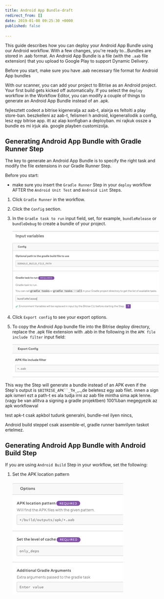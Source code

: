 ```yaml
---
title: Android App Bundle-draft
redirect_from: []
date: 2019-01-08 09:25:30 +0000
published: false

---
```

This guide describes how you can deploy your Android App Bundle using our Android workflow. With a few changes, you're ready to...Bundles are stored in .aab format. An Android App Bundle is a file (with the `.aab` file extension) that you upload to Google Play to support Dynamic Delivery.

Before you start, make sure you have .aab necessary file format for Android App bundles

With our scanner, you can add your project to Bitrise as an Android project. Your first build gets kicked off automatically. If you select the `deploy` workflow in the Workflow Editor, you can modify a couple of things to generate an Android App Bundle instead of an .apk. 

fejlesztett codeot a bitrise kigeneralja az aab-t, alairja es feltolti a play store-ban. beszkelleni az aab-t, felismeri h android, kigenerallodik a config, lesz egy bitrise app. itt az alap konfigban a deployban. mi rajkuk ossze a bundle es mi irjuk ala. google playben customizolja.

## Generating Android App Bundle with Gradle Runner Step

The key to generate an Android App Bundle is to specify the right task and modify the file extensions in our Gradle Runner Step. 

Before you start:

* make sure you insert the `Gradle Runner` Step in your `deploy` workflow AFTER the `Android Unit Test` and `Android Lint` Steps. 

1. Click `Gradle Runner` in the workflow.
2. Click the `Config` section.
3. In the `Gradle task to run` input field, set, for example, `bundleRelease` or `bundleDebug` to create a bundle of your project.

   ![](/img/bundlerelease.jpg)
4. Click `Export config` to see your export options.
5. To copy the Android App bundle file into the Bitrise deploy directory, replace the .apk file extension with .abb in the following in the `APK file include filter` input field:

   ![](/img/include-filter.jpg)

This way the Step will generate a bundle instead of an APK even if the Step's output is `$BITRISE_APK``_TH_`_._de beletesz egy aab filet. innen a sign apk ismeri ezt a path-t es ala tudja irni az aab file mintha sima apk lenne. (vagy be van allitva a signing a gradle projektben) 100%ban megegyezik az apk workflowval

test apk-t csak apkbol tudunk generalni, bundle-nel ilyen nincs, 

Android build steppel csak assemble-el, gradle runner bamrilyen taskot ertelmez.

## Generating Android App Bundle with Android Build Step

If you are using `Android Build` Step in your workflow, set the following:

1. Set the APK location pattern

   ![](/img/android-build.png)